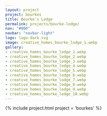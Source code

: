 ```yaml
---
layout: project
project: bourkes
title: Bourke's Lodge
permalink: projects/bourke-lodge/
nav: "#000"
navbar: "navbar-light"
logo: logo-dark.svg
image: creative_homes_bourke_lodge_1.webp
gallery:
- creative_homes_bourke_lodge_1.webp
- creative_homes_bourke_lodge_2.webp
- creative_homes_bourke_lodge_3.webp
- creative_homes_bourke_lodge_4.webp
- creative_homes_bourke_lodge_5.webp
- creative_homes_bourke_lodge_6.webp
- creative_homes_bourke_lodge_7.webp
- creative_homes_bourke_lodge_8.webp
- creative_homes_bourke_lodge_9.webp
- creative_homes_bourke_lodge_10.webp
---
```

{% include project.html project = 'bourkes' %}
